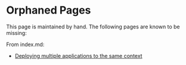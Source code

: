 # Orphaned Pages

This page is maintained by hand.  The following pages are known to be missing:

From index.md:
* [Deploying multiple applications to the same context](multi_deploy.md)
